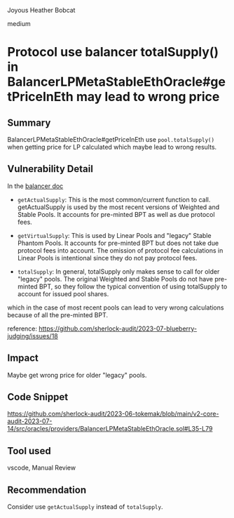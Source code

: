 Joyous Heather Bobcat

medium

# Protocol use balancer totalSupply() in BalancerLPMetaStableEthOracle#getPriceInEth may lead to wrong price
## Summary

BalancerLPMetaStableEthOracle#getPriceInEth use `pool.totalSupply()` when getting price for LP calculated which maybe lead to wrong results.

## Vulnerability Detail

In the [balancer doc](https://docs.balancer.fi/concepts/advanced/valuing-bpt/valuing-bpt.html#getting-bpt-supply)

- `getActualSupply`:
This is the most common/current function to call. getActualSupply is used by the most recent versions of Weighted and Stable Pools. It accounts for pre-minted BPT as well as due protocol fees.

- `getVirtualSupply`:
This is used by Linear Pools and "legacy" Stable Phantom Pools. It accounts for pre-minted BPT but does not take due protocol fees into account. The omission of protocol fee calculations in Linear Pools is intentional since they do not pay protocol fees.

- `totalSupply`:
In general, totalSupply only makes sense to call for older "legacy" pools. The original Weighted and Stable Pools do not have pre-minted BPT, so they follow the typical convention of using totalSupply to account for issued pool shares.

which in the case of most recent pools can lead to very wrong calculations because of all the pre-minted BPT.

reference: https://github.com/sherlock-audit/2023-07-blueberry-judging/issues/18

## Impact

Maybe get wrong price for older "legacy" pools.

## Code Snippet

https://github.com/sherlock-audit/2023-06-tokemak/blob/main/v2-core-audit-2023-07-14/src/oracles/providers/BalancerLPMetaStableEthOracle.sol#L35-L79


## Tool used

vscode, Manual Review

## Recommendation

Consider use `getActualSupply` instead of `totalSupply`.
